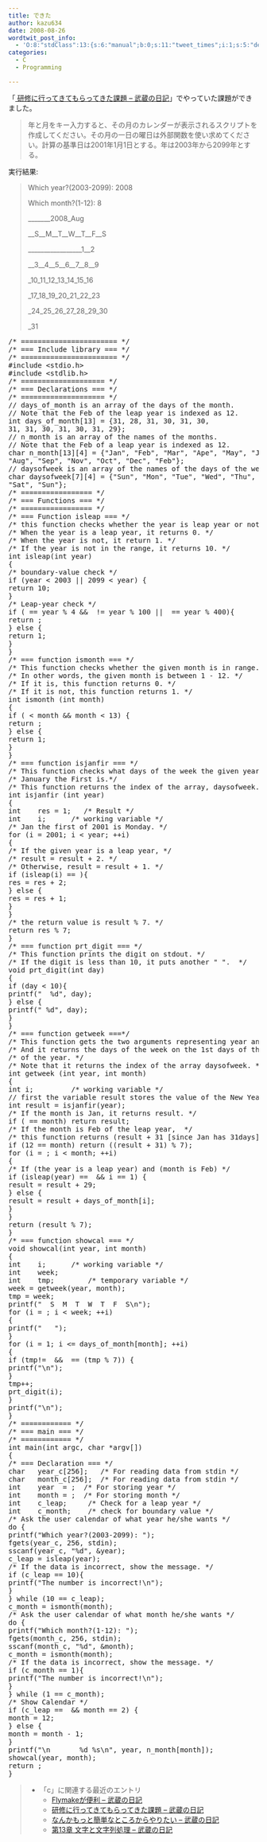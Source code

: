 ```yaml
---
title: できた
author: kazu634
date: 2008-08-26
wordtwit_post_info:
  - 'O:8:"stdClass":13:{s:6:"manual";b:0;s:11:"tweet_times";i:1;s:5:"delay";i:0;s:7:"enabled";i:1;s:10:"separation";s:2:"60";s:7:"version";s:3:"3.7";s:14:"tweet_template";b:0;s:6:"status";i:2;s:6:"result";a:0:{}s:13:"tweet_counter";i:2;s:13:"tweet_log_ids";a:1:{i:0;i:4235;}s:9:"hash_tags";a:0:{}s:8:"accounts";a:1:{i:0;s:7:"kazu634";}}'
categories:
  - C
  - Programming

---
```

<div class="section">
<p>
    「<a href="http://d.hatena.ne.jp/sirocco634/20080824/1219586071" onclick="__gaTracker('send', 'event', 'outbound-article', 'http://d.hatena.ne.jp/sirocco634/20080824/1219586071', ' 研修に行ってきてもらってきた課題 &#8211; 武蔵の日記');" target="_blank"> 研修に行ってきてもらってきた課題 &#8211; 武蔵の日記</a>」でやっていた課題ができました。
</p>
  
<blockquote>
<p>
      年と月をキー入力すると、その月のカレンダーが表示されるスクリプトを作成してください。その月の一日の曜日は外部関数を使い求めてください。計算の基準日は2001年1月1日とする。年は2003年から2099年とする。
</p>
</blockquote>
  
<p>
    実行結果:
</p>
  
<blockquote>
<p>
      Which year?(2003-2099): 2008
</p>
    
<p>
      Which month?(1-12): 8
</p>
    
<p>
      _______2008_Aug
</p>
    
<p>
      __S__M__T__W__T__F__S
</p>
    
<p>
      _________________1__2
</p>
    
<p>
      __3__4__5__6__7__8__9
</p>
    
<p>
      _10_11_12_13_14_15_16
</p>
    
<p>
      _17_18_19_20_21_22_23
</p>
    
<p>
      _24_25_26_27_28_29_30
</p>
    
<p>
      _31
</p>
</blockquote>
  
<pre class="syntax-highlight">
<span class="synComment">/* ======================= */</span>
<span class="synComment">/* === Include library === */</span>
<span class="synComment">/* ======================= */</span>
<span class="synPreProc">#include </span><span class="synConstant">&#60;stdio.h&#62;</span>
<span class="synPreProc">#include </span><span class="synConstant">&#60;stdlib.h&#62;</span>
<span class="synComment">/* ==================== */</span>
<span class="synComment">/* === Declarations === */</span>
<span class="synComment">/* ==================== */</span>
<span class="synComment">// days_of_month is an array of the days of the month.</span>
<span class="synComment">// Note that the Feb of the leap year is indexed as 12.</span>
<span class="synType">int</span> days_of_month[<span class="synConstant">13</span>] = {<span class="synConstant">31</span>, <span class="synConstant">28</span>, <span class="synConstant">31</span>, <span class="synConstant">30</span>, <span class="synConstant">31</span>, <span class="synConstant">30</span>,
<span class="synConstant">31</span>, <span class="synConstant">31</span>, <span class="synConstant">30</span>, <span class="synConstant">31</span>, <span class="synConstant">30</span>, <span class="synConstant">31</span>, <span class="synConstant">29</span>};
<span class="synComment">// n_month is an array of the names of the months.</span>
<span class="synComment">// Note that the Feb of a leap year is indexed as 12.</span>
<span class="synType">char</span> n_month[<span class="synConstant">13</span>][<span class="synConstant">4</span>] = {<span class="synConstant">&#34;Jan&#34;</span>, <span class="synConstant">&#34;Feb&#34;</span>, <span class="synConstant">&#34;Mar&#34;</span>, <span class="synConstant">&#34;Ape&#34;</span>, <span class="synConstant">&#34;May&#34;</span>, <span class="synConstant">&#34;Jun&#34;</span>, <span class="synConstant">&#34;Jul&#34;</span>,
<span class="synConstant">&#34;Aug&#34;</span>, <span class="synConstant">&#34;Sep&#34;</span>, <span class="synConstant">&#34;Nov&#34;</span>, <span class="synConstant">&#34;Oct&#34;</span>, <span class="synConstant">&#34;Dec&#34;</span>, <span class="synConstant">&#34;Feb&#34;</span>};
<span class="synComment">// daysofweek is an array of the names of the days of the week.</span>
<span class="synType">char</span> daysofweek[<span class="synConstant">7</span>][<span class="synConstant">4</span>] = {<span class="synConstant">&#34;Sun&#34;</span>, <span class="synConstant">&#34;Mon&#34;</span>, <span class="synConstant">&#34;Tue&#34;</span>, <span class="synConstant">&#34;Wed&#34;</span>, <span class="synConstant">&#34;Thu&#34;</span>,
<span class="synConstant">&#34;Sat&#34;</span>, <span class="synConstant">&#34;Sun&#34;</span>};
<span class="synComment">/* ================= */</span>
<span class="synComment">/* === Functions === */</span>
<span class="synComment">/* ================= */</span>
<span class="synComment">/* === Function isleap === */</span>
<span class="synComment">/* this function checks whether the year is leap year or not.*/</span>
<span class="synComment">/* When the year is a leap year, it returns 0. */</span>
<span class="synComment">/* When the year is not, it return 1. */</span>
<span class="synComment">/* If the year is not in the range, it returns 10. */</span>
<span class="synType">int</span> isleap(<span class="synType">int</span> year)
{
<span class="synComment">/* boundary-value check */</span>
<span class="synStatement">if</span> (year &#60; <span class="synConstant">2003</span> || <span class="synConstant">2099</span> &#60; year) {
<span class="synStatement">return</span> <span class="synConstant">10</span>;
}
<span class="synComment">/* Leap-year check */</span>
<span class="synStatement">if</span> (<span class="synConstant"></span> == year % <span class="synConstant">4</span> &#38;&#38; <span class="synConstant"></span> != year % <span class="synConstant">100</span> || <span class="synConstant"></span> == year % <span class="synConstant">400</span>){
<span class="synStatement">return</span> <span class="synConstant"></span>;
} <span class="synStatement">else</span> {
<span class="synStatement">return</span> <span class="synConstant">1</span>;
}
}
<span class="synComment">/* === function ismonth === */</span>
<span class="synComment">/* This function checks whether the given month is in range. */</span>
<span class="synComment">/* In other words, the given month is between 1 - 12. */</span>
<span class="synComment">/* If it is, this function returns 0. */</span>
<span class="synComment">/* If it is not, this function returns 1. */</span>
<span class="synType">int</span> ismonth (<span class="synType">int</span> month)
{
<span class="synStatement">if</span> (<span class="synConstant"></span> &#60; month &#38;&#38; month &#60; <span class="synConstant">13</span>) {
<span class="synStatement">return</span> <span class="synConstant"></span>;
} <span class="synStatement">else</span> {
<span class="synStatement">return</span> <span class="synConstant">1</span>;
}
}
<span class="synComment">/* === function isjanfir === */</span>
<span class="synComment">/* This function checks what days of the week the given year's  */</span>
<span class="synComment">/* January the First is.*/</span>
<span class="synComment">/* This function returns the index of the array, daysofweek. */</span>
<span class="synType">int</span> isjanfir (<span class="synType">int</span> year)
{
<span class="synType">int</span>	res = <span class="synConstant">1</span>;	<span class="synComment">/* Result */</span>
<span class="synType">int</span>	i;		<span class="synComment">/* working variable */</span>
<span class="synComment">/* Jan the first of 2001 is Monday. */</span>
<span class="synStatement">for</span> (i = <span class="synConstant">2001</span>; i &#60; year; ++i)
{
<span class="synComment">/* If the given year is a leap year, */</span>
<span class="synComment">/* result = result + 2. */</span>
<span class="synComment">/* Otherwise, result = result + 1. */</span>
<span class="synStatement">if</span> (isleap(i) == <span class="synConstant"></span>){
res = res + <span class="synConstant">2</span>;
} <span class="synStatement">else</span> {
res = res + <span class="synConstant">1</span>;
}
}
<span class="synComment">/* the return value is result % 7. */</span>
<span class="synStatement">return</span> res % <span class="synConstant">7</span>;
}
<span class="synComment">/* === function prt_digit === */</span>
<span class="synComment">/* This function prints the digit on stdout. */</span>
<span class="synComment">/* If the digit is less than 10, it puts another &#34; &#34;.  */</span>
<span class="synType">void</span> prt_digit(<span class="synType">int</span> day)
{
<span class="synStatement">if</span> (day &#60; <span class="synConstant">10</span>){
printf(<span class="synConstant">&#34;  </span><span class="synSpecial">%d</span><span class="synConstant">&#34;</span>, day);
} <span class="synStatement">else</span> {
printf(<span class="synConstant">&#34; </span><span class="synSpecial">%d</span><span class="synConstant">&#34;</span>, day);
}
}
<span class="synComment">/* === function getweek ===*/</span>
<span class="synComment">/* This function gets the two arguments representing year and month. */</span>
<span class="synComment">/* And it returns the days of the week on the 1st days of the month */</span>
<span class="synComment">/* of the year. */</span>
<span class="synComment">/* Note that it returns the index of the array daysofweek. */</span>
<span class="synType">int</span> getweek (<span class="synType">int</span> year, <span class="synType">int</span> month)
{
<span class="synType">int</span> i;			<span class="synComment">/* working variable */</span>
<span class="synComment">// first the variable result stores the value of the New Year day.</span>
<span class="synType">int</span> result = isjanfir(year);
<span class="synComment">/* If the month is Jan, it returns result. */</span>
<span class="synStatement">if</span> (<span class="synConstant"></span> == month) <span class="synStatement">return</span> result;
<span class="synComment">/* If the month is Feb of the leap year,  */</span>
<span class="synComment">/* this function returns (result + 31 [since Jan has 31days]) */</span>
<span class="synStatement">if</span> (<span class="synConstant">12</span> == month) <span class="synStatement">return</span> ((result + <span class="synConstant">31</span>) % <span class="synConstant">7</span>);
<span class="synStatement">for</span> (i = <span class="synConstant"></span>; i &#60; month; ++i)
{
<span class="synComment">/* If (the year is a leap year) and (month is Feb) */</span>
<span class="synStatement">if</span> (isleap(year) == <span class="synConstant"></span> &#38;&#38; i == <span class="synConstant">1</span>) {
result = result + <span class="synConstant">29</span>;
} <span class="synStatement">else</span> {
result = result + days_of_month[i];
}
}
<span class="synStatement">return</span> (result % <span class="synConstant">7</span>);
}
<span class="synComment">/* === function showcal === */</span>
<span class="synType">void</span> showcal(<span class="synType">int</span> year, <span class="synType">int</span> month)
{
<span class="synType">int</span>	i;		<span class="synComment">/* working variable */</span>
<span class="synType">int</span>	week;
<span class="synType">int</span>	tmp;		<span class="synComment">/* temporary variable */</span>
week = getweek(year, month);
tmp = week;
printf(<span class="synConstant">&#34;  S  M  T  W  T  F  S</span><span class="synSpecial">\n</span><span class="synConstant">&#34;</span>);
<span class="synStatement">for</span> (i = <span class="synConstant"></span>; i &#60; week; ++i)
{
printf(<span class="synConstant">&#34;   &#34;</span>);
}
<span class="synStatement">for</span> (i = <span class="synConstant">1</span>; i &#60;= days_of_month[month]; ++i)
{
<span class="synStatement">if</span> (tmp!= <span class="synConstant"></span> &#38;&#38; <span class="synConstant"></span> == (tmp % <span class="synConstant">7</span>)) {
printf(<span class="synConstant">&#34;</span><span class="synSpecial">\n</span><span class="synConstant">&#34;</span>);
}
tmp++;
prt_digit(i);
}
printf(<span class="synConstant">&#34;</span><span class="synSpecial">\n</span><span class="synConstant">&#34;</span>);
}
<span class="synComment">/* ============ */</span>
<span class="synComment">/* === main === */</span>
<span class="synComment">/* ============ */</span>
<span class="synType">int</span> main(<span class="synType">int</span> argc, <span class="synType">char</span> *argv[])
{
<span class="synComment">/* === Declaration === */</span>
<span class="synType">char</span>	year_c[<span class="synConstant">256</span>];	<span class="synComment">/* For reading data from stdin */</span>
<span class="synType">char</span>	month_c[<span class="synConstant">256</span>];	<span class="synComment">/* For reading data from stdin */</span>
<span class="synType">int</span>	year  = <span class="synConstant"></span>;	<span class="synComment">/* For storing year */</span>
<span class="synType">int</span>	month = <span class="synConstant"></span>;	<span class="synComment">/* For storing month */</span>
<span class="synType">int</span>	c_leap;		<span class="synComment">/* Check for a leap year */</span>
<span class="synType">int</span>	c_month;	<span class="synComment">/* check for boundary value */</span>
<span class="synComment">/* Ask the user calendar of what year he/she wants */</span>
<span class="synStatement">do</span> {
printf(<span class="synConstant">&#34;Which year?(2003-2099): &#34;</span>);
fgets(year_c, <span class="synConstant">256</span>, <span class="synConstant">stdin</span>);
sscanf(year_c, <span class="synConstant">&#34;</span><span class="synSpecial">%d</span><span class="synConstant">&#34;</span>, &#38;year);
c_leap = isleap(year);
<span class="synComment">/* If the data is incorrect, show the message. */</span>
<span class="synStatement">if</span> (c_leap == <span class="synConstant">10</span>){
printf(<span class="synConstant">&#34;The number is incorrect!</span><span class="synSpecial">\n</span><span class="synConstant">&#34;</span>);
}
} <span class="synStatement">while</span> (<span class="synConstant">10</span> == c_leap);
c_month = ismonth(month);
<span class="synComment">/* Ask the user calendar of what month he/she wants */</span>
<span class="synStatement">do</span> {
printf(<span class="synConstant">&#34;Which month?(1-12): &#34;</span>);
fgets(month_c, <span class="synConstant">256</span>, <span class="synConstant">stdin</span>);
sscanf(month_c, <span class="synConstant">&#34;</span><span class="synSpecial">%d</span><span class="synConstant">&#34;</span>, &#38;month);
c_month = ismonth(month);
<span class="synComment">/* If the data is incorrect, show the message. */</span>
<span class="synStatement">if</span> (c_month == <span class="synConstant">1</span>){
printf(<span class="synConstant">&#34;The number is incorrect!</span><span class="synSpecial">\n</span><span class="synConstant">&#34;</span>);
}
} <span class="synStatement">while</span> (<span class="synConstant">1</span> == c_month);
<span class="synComment">/* Show Calendar */</span>
<span class="synStatement">if</span> (c_leap == <span class="synConstant"></span> &#38;&#38; month == <span class="synConstant">2</span>) {
month = <span class="synConstant">12</span>;
} <span class="synStatement">else</span> {
month = month - <span class="synConstant">1</span>;
}
printf(<span class="synConstant">&#34;</span><span class="synSpecial">\n</span><span class="synConstant">       </span><span class="synSpecial">%d</span><span class="synConstant"> </span><span class="synSpecial">%s\n</span><span class="synConstant">&#34;</span>, year, n_month[month]);
showcal(year, month);
<span class="synStatement">return</span> <span class="synConstant"></span>;
}
</pre>
  
<blockquote>
<ul>
<li>
        「c」に関連する最近のエントリ <ul>
<li>
<a href="http://d.hatena.ne.jp/sirocco634/20080825/1219673282" onclick="__gaTracker('send', 'event', 'outbound-article', 'http://d.hatena.ne.jp/sirocco634/20080825/1219673282', ' Flymakeが便利 &#8211; 武蔵の日記');" target="_blank"> Flymakeが便利 &#8211; 武蔵の日記</a>
</li>
<li>
<a href="http://d.hatena.ne.jp/sirocco634/20080824/1219586071" onclick="__gaTracker('send', 'event', 'outbound-article', 'http://d.hatena.ne.jp/sirocco634/20080824/1219586071', ' 研修に行ってきてもらってきた課題 &#8211; 武蔵の日記');" target="_blank"> 研修に行ってきてもらってきた課題 &#8211; 武蔵の日記</a>
</li>
<li>
<a href="http://d.hatena.ne.jp/sirocco634/20080820/1219236503" onclick="__gaTracker('send', 'event', 'outbound-article', 'http://d.hatena.ne.jp/sirocco634/20080820/1219236503', ' なんかもっと簡単なところからやりたい &#8211; 武蔵の日記');" target="_blank"> なんかもっと簡単なところからやりたい &#8211; 武蔵の日記</a>
</li>
<li>
<a href="http://d.hatena.ne.jp/sirocco634/20080819/1219153913" onclick="__gaTracker('send', 'event', 'outbound-article', 'http://d.hatena.ne.jp/sirocco634/20080819/1219153913', ' 第13章 文字と文字列処理 &#8211; 武蔵の日記');" target="_blank"> 第13章 文字と文字列処理 &#8211; 武蔵の日記</a>
</li>
</ul>
</li>
</ul>
</blockquote>
</div>
